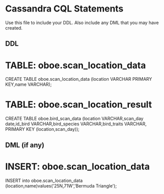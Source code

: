 # Cassandra CQL Statements

Use this file to include your DDL.  Also include any DML that you may have created.


## DDL

# TABLE: oboe.scan_location_data
CREATE TABLE oboe.scan_location_data (location VARCHAR PRIMARY KEY,name VARCHAR);

# TABLE: oboe.scan_location_result
CREATE TABLE oboe.bird_scan_data (location VARCHAR,scan_day date,id_bird VARCHAR,bird_species VARCHAR,bird_traits VARCHAR, PRIMARY KEY (location,scan_day));

## DML (if any)
# INSERT: oboe.scan_location_data
INSERT into oboe.scan_location_data (location,name)values('25N,71W','Bermuda Triangle');
